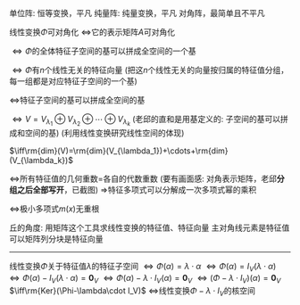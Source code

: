 单位阵: 恒等变换，平凡
纯量阵: 纯量变换，平凡
对角阵，最简单且不平凡

线性变换$\Phi$可对角化
$\iff$它的表示矩阵$A$可对角化

$\iff\Phi$的全体特征子空间的基可以拼成全空间的一个基

$\iff\Phi$有$n$个线性无关的特征向量
(把这$n$个线性无关的向量按归属的特征值分组，每一组都是对应特征子空间的一个基)

$\iff$特征子空间的基可以拼成全空间的基

$\iff V=V_{\lambda_1}\oplus V_{\lambda_2}\oplus\cdots\oplus V_{\lambda_k}$
(老邱的直和是用基定义的: 子空间的基可以拼成和空间的基)
(利用线性变换研究线性空间的体现)

$\iff\rm{dim}(V)=\rm{dim}(V_{\lambda_1})+\cdots+\rm{dim}(V_{\lambda_k})$

$\iff$所有特征值的几何重数$=$各自的代数重数
(要有画面感: 对角表示矩阵，老邱**分组之后全部写开**，已截图)
$\Rightarrow$特征多项式可以分解成一次多项式幂的乘积

$\iff$极小多项式$m(x)$无重根

丘的角度: 用矩阵这个工具求线性变换的特征值、特征向量
主对角线元素是特征值
可以矩阵列分块是特征向量

---

线性变换$\Phi$关于特征值$\lambda$的特征子空间
$\iff\Phi(\alpha)=\lambda\cdot\alpha$
$\iff\Phi(\alpha)=I_V(\lambda\cdot\alpha)$
$\iff\Phi(\alpha)-I_V(\lambda\cdot\alpha)=\mathbf0_V$
$\iff\Phi(\alpha)-\lambda\cdot I_V(\alpha)=\mathbf0_V$
$\iff(\Phi-\lambda\cdot I_V)(\alpha)=\mathbf0_V$
$\iff\rm{Ker}(\Phi-\lambda\cdot I_V)$
$\iff$线性变换$\Phi-\lambda\cdot I_V$的核空间
